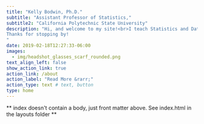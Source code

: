 ```yaml
---
title: "Kelly Bodwin, Ph.D."
subtitle: "Assistant Professor of Statistics,"
subtitle2: "California Polytechnic State University"
description: "Hi, and welcome to my site!<br>I teach Statistics and Data Science at <a href='https://statistics.calpoly.edu/'>Cal Poly</a> in beautiful San Luis Obispo, California. My current research interests include cross-disciplinary work in <a href='https://polish-round-table-network.shinyapps.io/Polish-Individual-Networks/'>the Digital Humanities</a>, methodologies for <a href='https://arxiv.org/abs/1711.10427'>high-dimensional clustering</a>, and Data Science education. My personal interests include travel, camping and backpacking, board games, and the San Jose Sharks. <br><br><b> Here to learn?</b> <br> Many of the <a href='/courses/'>course materials</a> for my classes are free and open-source. I am also a <a href='https://education.rstudio.com/trainers'>Certified RStudio Trainer</a>.  Please <a href='/contact/'>contact me</a> to inquire about private tutoring, workshops, or trainings. <br><br> <b>Interested in my data science work?</b> <br> Read about my <a href='/projects/'>latest research projects</a>, or learn more about my <a href='/projects/'>R packages</a>. Don't hesitate to reach out with questions about my projects, or to submit feature requests on GitHub. I am also sometimes available for <a href='/consulting/'>data science consulting services</a>, both long-term and drop-in.<br><br>
Thanks for stopping by!
"
date: 2019-02-18T12:27:33-06:00
images:
  - img/headshot_glasses_scarf_rounded.png
text_align_left: false
show_action_link: true
action_link: /about
action_label: "Read More &rarr;"
action_type: text # text, button
type: home
---
```


** index doesn't contain a body, just front matter above.
See index.html in the layouts folder **
